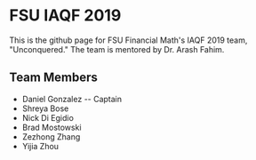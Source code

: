 # FSU IAQF 2019
This is the github page for FSU Financial Math's IAQF 2019 team, "Unconquered."
The team is mentored by Dr. Arash Fahim.

## Team Members
- Daniel Gonzalez -- Captain
- Shreya Bose
- Nick Di Egidio
- Brad Mostowski
- Zezhong Zhang
- Yijia Zhou
